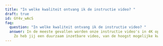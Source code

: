 ```yaml
---
title: "In welke kwaliteit ontvang ik de instructie video? "
draft: true
id: GY4v_wAcS
faq:
  question: "In welke kwaliteit ontvang ik de instructie video? "
  answer: In de meeste gevallen worden onze instructie video's in 4K opgeleverd.
    Zo heb jij een duurzaam inzetbare video, van de hoogst mogelijke kwaliteit.
---
```

